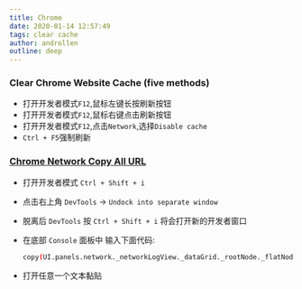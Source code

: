 ```yaml
---
title: Chrome
date: 2020-01-14 12:57:49  
tags: clear cache
author: androllen 
outline: deep
---
```


### Clear Chrome Website Cache (five methods)

- 打开开发者模式`F12`,鼠标左键长按刷新按钮
- 打开开发者模式`F12`,鼠标右键点击刷新按钮
- 打开开发者模式`F12`,点击`Network`,选择`Disable cache`
- `Ctrl + F5`强制刷新

### [Chrome Network Copy All URL](https://stackoverflow.com/questions/41200450/multiple-urls-copy-in-sources-network-tab)

- 打开开发者模式 `Ctrl + Shift + i`
- 点击右上角 `DevTools` -> `Undock into separate window`
- 脱离后 `DevTools` 按 `Ctrl + Shift + i` 将会打开新的开发者窗口
- 在底部 `Console` 面板中 输入下面代码:

  ```sh
  copy(UI.panels.network._networkLogView._dataGrid._rootNode._flatNodes.map(n => n._request._url).join('\n'))
  ```

- 打开任意一个文本黏贴
